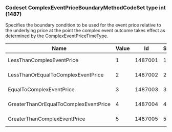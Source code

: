 ### Codeset ComplexEventPriceBoundaryMethodCodeSet type int (1487)

Specifies the boundary condition to be used for the event price relative to the underlying price at the point the complex event outcome takes effect as determined by the ComplexEventPriceTimeType.

| Name                                  | Value | Id      | Sort | Synopsis                                         |
|---------------------------------------|-------|---------|------|--------------------------------------------------|
| LessThanComplexEventPrice             | 1     | 1487001 | 1    | Less than ComplexEventPrice(1486)                |
| LessThanOrEqualToComplexEventPrice    | 2     | 1487002 | 2    | Less than or equal to ComplexEventPrice(1486)    |
| EqualToComplexEventPrice              | 3     | 1487003 | 3    | Equal to ComplexEventPrice(1486)                 |
| GreaterThanOrEqualToComplexEventPrice | 4     | 1487004 | 4    | Greater than or equal to ComplexEventPrice(1486) |
| GreaterThanComplexEventPrice          | 5     | 1487005 | 5    | Greater than ComplexEventPrice(1486)             |

